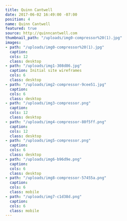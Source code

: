 ```yaml
---
title: Quinn Cantwell
date: 2017-06-02 16:49:00 -07:00
position: 4
name: Quinn Cantwell
featured: true
source: http://quinncantwell.com
thumbnail_path: "/uploads/img0-compressor%20(1).jpg"
images:
- path: "/uploads/img0-compressor%20(1).jpg"
  caption: 
  cols: 12
  class: desktop
- path: "/uploads/img1-308d86.jpg"
  caption: Initial site wireframes
  cols: 6
  class: desktop
- path: "/uploads/img2-compressor-9cee51.jpg"
  caption: 
  cols: 6
  class: desktop
- path: "/uploads/img3-compressor.png"
  caption: 
  cols: 12
  class: desktop
- path: "/uploads/img4-compressor-80f5ff.png"
  caption: 
  cols: 12
  class: desktop
- path: "/uploads/img5-compressor.png"
  caption: 
  cols: 6
  class: desktop
- path: "/uploads/img6-b96d9e.png"
  caption: 
  cols: 6
  class: desktop
- path: "/uploads/img8-compressor-57455a.png"
  caption: 
  cols: 6
  class: mobile
- path: "/uploads/img7-c1d38d.png"
  caption: 
  cols: 6
  class: mobile
---
```


